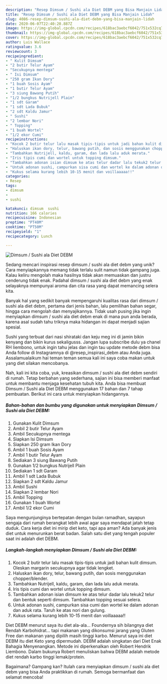 ```yaml
---
description: "Resep Dimsum / Sushi ala Diet DEBM yang Bisa Manjain Lidah"
title: "Resep Dimsum / Sushi ala Diet DEBM yang Bisa Manjain Lidah"
slug: 4086-resep-dimsum-sushi-ala-diet-debm-yang-bisa-manjain-lidah
date: 2020-06-07T22:40:20.887Z
image: https://img-global.cpcdn.com/recipes/618bac3aebcf6042/751x532cq70/dimsum-sushi-ala-diet-debm-foto-resep-utama.jpg
thumbnail: https://img-global.cpcdn.com/recipes/618bac3aebcf6042/751x532cq70/dimsum-sushi-ala-diet-debm-foto-resep-utama.jpg
cover: https://img-global.cpcdn.com/recipes/618bac3aebcf6042/751x532cq70/dimsum-sushi-ala-diet-debm-foto-resep-utama.jpg
author: Luis Wallace
ratingvalue: 3.6
reviewcount: 3
recipeingredient:
- " Kulit Dimsum"
- "2 butir Telur Ayam"
- "Secukupnya mentega"
- " Isi Dimsum"
- "250 gram Ikan Dory"
- "1 buah Sosis Ayam"
- "1 butir Telur Ayam"
- "3 siung Bawang Putih"
- "1/2 bungkus Nutrijell Plain"
- "1 sdt Garam"
- "1 sdt Lada Bubuk"
- "2 sdt Kaldu Jamur"
- " Sushi"
- "2 lembar Nori"
- " Topping"
- "1 buah Wortel"
- "1/2 ekor Cumi"
recipeinstructions:
- "Kocok 2 butir telur lalu masak tipis-tipis untuk jadi bahan kulit dimsum. Oleskan margarin secukupnya agar tidak lengket."
- "Haluskan ikan dory, telur, bawang putih, dan sosis menggunakan chopper/blender."
- "Tambahkan Nutrijell, kaldu, garam, dan lada lalu aduk merata."
- "Iris tipis cumi dan wortel untuk topping dimsum."
- "Tambahkan adonan isian dimsum ke atas telur dadar lalu tekuk2 telur dan bentuk seperti dimsum. Tambahkan topping sesuai selera."
- "Untuk adonan sushi, campurkan sisa cumi dan wortel ke dalam adonan dan aduk rata. Taruh ke atas nori dan gulung."
- "Kukus selama kurang lebih 10-15 menit dan voillaaaaa!!"
categories:
- Resep
tags:
- dimsum
- 
- sushi

katakunci: dimsum  sushi 
nutrition: 166 calories
recipecuisine: Indonesian
preptime: "PT40M"
cooktime: "PT50M"
recipeyield: "1"
recipecategory: Lunch

---
```



![Dimsum / Sushi ala Diet DEBM](https://img-global.cpcdn.com/recipes/618bac3aebcf6042/751x532cq70/dimsum-sushi-ala-diet-debm-foto-resep-utama.jpg)

Sedang mencari inspirasi resep dimsum / sushi ala diet debm yang unik? Cara menyiapkannya memang tidak terlalu sulit namun tidak gampang juga. Kalau keliru mengolah maka hasilnya tidak akan memuaskan dan justru cenderung tidak enak. Padahal dimsum / sushi ala diet debm yang enak selayaknya mempunyai aroma dan cita rasa yang dapat memancing selera kita.

Banyak hal yang sedikit banyak mempengaruhi kualitas rasa dari dimsum / sushi ala diet debm, pertama dari jenis bahan, lalu pemilihan bahan segar, hingga cara mengolah dan menyajikannya. Tidak usah pusing jika ingin menyiapkan dimsum / sushi ala diet debm enak di mana pun anda berada, karena asal sudah tahu triknya maka hidangan ini dapat menjadi sajian spesial.

Sushi yang terbuat dari nasi shirataki dan keju meg ini di jamin bikin kenyang dan bikin kurus sekaligusss. Jangan lupa subscribe dulu ya chanel RH liembono, untuk ingin tahu jelas dan ingin tau update metode debm bisa Anda follow di Instagramnya di @resep_inspirasi_debm atau Anda juga. Assalamualaikum hai teman teman semua kali ini saya coba makan untuk yang diet silakan mencobanya.


Nah, kali ini kita coba, yuk, kreasikan dimsum / sushi ala diet debm sendiri di rumah. Tetap berbahan yang sederhana, sajian ini bisa memberi manfaat untuk membantu menjaga kesehatan tubuh kita. Anda bisa membuat Dimsum / Sushi ala Diet DEBM menggunakan 17 bahan dan 7 tahap pembuatan. Berikut ini cara untuk menyiapkan hidangannya.

<!--inarticleads1-->

##### Bahan-bahan dan bumbu yang digunakan untuk menyiapkan Dimsum / Sushi ala Diet DEBM:

1. Gunakan  Kulit Dimsum
1. Ambil 2 butir Telur Ayam
1. Ambil Secukupnya mentega
1. Siapkan  Isi Dimsum
1. Siapkan 250 gram Ikan Dory
1. Ambil 1 buah Sosis Ayam
1. Ambil 1 butir Telur Ayam
1. Sediakan 3 siung Bawang Putih
1. Gunakan 1/2 bungkus Nutrijell Plain
1. Sediakan 1 sdt Garam
1. Ambil 1 sdt Lada Bubuk
1. Siapkan 2 sdt Kaldu Jamur
1. Ambil  Sushi
1. Siapkan 2 lembar Nori
1. Ambil  Topping
1. Gunakan 1 buah Wortel
1. Ambil 1/2 ekor Cumi


Saya mengunjunginya bertepatan dengan bulan ramadhan, sayapun sengaja dari rumah berangkat lebih awal agar saya mendapat jatah tetap duduk. Cara kerja diet ini mirip diet keto, tapi apa aman? Ada banyak jenis diet untuk menurunkan berat badan. Salah satu diet yang tengah populer saat ini adalah diet DEBM. 

<!--inarticleads2-->

##### Langkah-langkah menyiapkan Dimsum / Sushi ala Diet DEBM:

1. Kocok 2 butir telur lalu masak tipis-tipis untuk jadi bahan kulit dimsum. Oleskan margarin secukupnya agar tidak lengket.
1. Haluskan ikan dory, telur, bawang putih, dan sosis menggunakan chopper/blender.
1. Tambahkan Nutrijell, kaldu, garam, dan lada lalu aduk merata.
1. Iris tipis cumi dan wortel untuk topping dimsum.
1. Tambahkan adonan isian dimsum ke atas telur dadar lalu tekuk2 telur dan bentuk seperti dimsum. Tambahkan topping sesuai selera.
1. Untuk adonan sushi, campurkan sisa cumi dan wortel ke dalam adonan dan aduk rata. Taruh ke atas nori dan gulung.
1. Kukus selama kurang lebih 10-15 menit dan voillaaaaa!!


Diet DEBM menurut saya itu diet ala-ala… Foundernya sih bilangnya diet Rendah Karbohidrat… tapi makanan yang dikonsumsi jarang yang Gluten Free dan makanan yang dipilih masih tinggi karbo. Menurut saya ini diet DEBM itu diet Keto yang dipermudah. DEBM adalah singkatan dari Diet Enak Bahagia Menyenangkan. Metode ini diperkenalkan oleh Robert Hendrik Liembono. Dalam bukunya Robert menuliskan bahwa DEBM adalah metode diet rendah karbo tinggi lemak/protein. 

Bagaimana? Gampang kan? Itulah cara menyiapkan dimsum / sushi ala diet debm yang bisa Anda praktikkan di rumah. Semoga bermanfaat dan selamat mencoba!
